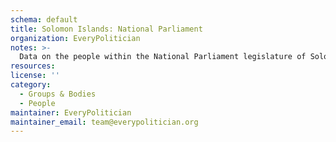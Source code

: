 ```yaml
---
schema: default
title: Solomon Islands: National Parliament
organization: EveryPolitician
notes: >-
  Data on the people within the National Parliament legislature of Solomon Islands.
resources:
license: ''
category:
  - Groups & Bodies
  - People
maintainer: EveryPolitician
maintainer_email: team@everypolitician.org
---
```

